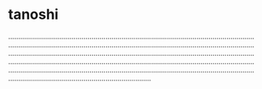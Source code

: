 # tanoshi
....................................................................................................................................................................................................................................................................................................................................................................................................................................................................................................................................................................................................................................................................................................................